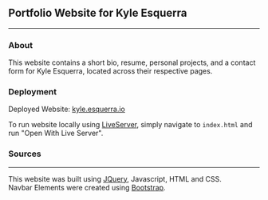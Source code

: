 ## Portfolio Website for Kyle Esquerra
---

### About
This website contains a short bio, resume, personal projects, and a contact form for Kyle
Esquerra, located across their respective pages.

### Deployment
Deployed Website: [kyle.esquerra.io](kyle.esquerra.io)


To run website locally using [LiveServer](https://marketplace.visualstudio.com/items?itemName=ritwickdey.LiveServer), simply navigate to `index.html` and run "Open With
Live Server". 


### Sources
---
This website was built using [JQuery](https://jquery.com/), Javascript, HTML and CSS. \
Navbar Elements were created using [Bootstrap](https://getbootstrap.com/).



